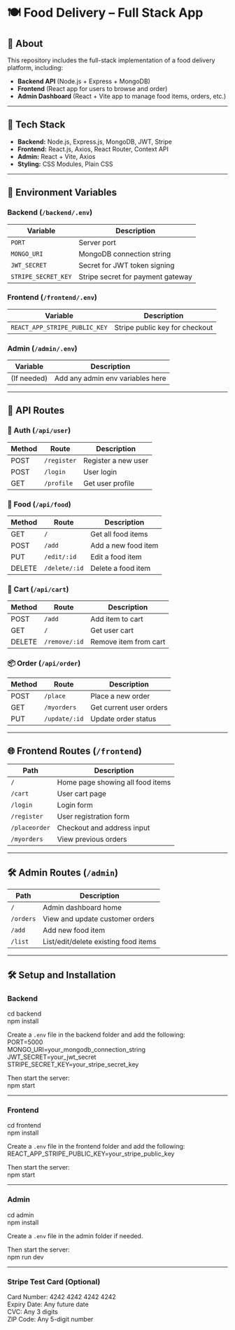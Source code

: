 # 🍽️ Food Delivery – Full Stack App

## 📖 About

This repository includes the full-stack implementation of a food delivery platform, including:

- **Backend API** (Node.js + Express + MongoDB)
- **Frontend** (React app for users to browse and order)
- **Admin Dashboard** (React + Vite app to manage food items, orders, etc.)

---

## 🧱 Tech Stack

- **Backend:** Node.js, Express.js, MongoDB, JWT, Stripe
- **Frontend:** React.js, Axios, React Router, Context API
- **Admin:** React + Vite, Axios
- **Styling:** CSS Modules, Plain CSS

---

## 🔐 Environment Variables

### Backend (`/backend/.env`)
| Variable              | Description                        |
|-----------------------|------------------------------------|
| `PORT`                | Server port                        |
| `MONGO_URI`           | MongoDB connection string          |
| `JWT_SECRET`          | Secret for JWT token signing       |
| `STRIPE_SECRET_KEY`   | Stripe secret for payment gateway  |

### Frontend (`/frontend/.env`)
| Variable                        | Description                      |
|---------------------------------|----------------------------------|
| `REACT_APP_STRIPE_PUBLIC_KEY`   | Stripe public key for checkout   |

### Admin (`/admin/.env`)
| Variable           | Description                         |
|--------------------|-------------------------------------|
| (If needed)        | Add any admin env variables here     |

---

## 📡 API Routes

### 🔐 Auth (`/api/user`)
| Method | Route         | Description              |
|--------|---------------|--------------------------|
| POST   | `/register`   | Register a new user      |
| POST   | `/login`      | User login               |
| GET    | `/profile`    | Get user profile         |

### 🍕 Food (`/api/food`)
| Method | Route         | Description              |
|--------|---------------|--------------------------|
| GET    | `/`           | Get all food items       |
| POST   | `/add`        | Add a new food item      |
| PUT    | `/edit/:id`   | Edit a food item         |
| DELETE | `/delete/:id` | Delete a food item       |

### 🛒 Cart (`/api/cart`)
| Method | Route         | Description              |
|--------|---------------|--------------------------|
| POST   | `/add`        | Add item to cart         |
| GET    | `/`           | Get user cart            |
| DELETE | `/remove/:id` | Remove item from cart    |

### 📦 Order (`/api/order`)
| Method | Route          | Description              |
|--------|----------------|--------------------------|
| POST   | `/place`       | Place a new order        |
| GET    | `/myorders`    | Get current user orders  |
| PUT    | `/update/:id`  | Update order status      |

---

## 🌐 Frontend Routes (`/frontend`)

| Path              | Description                        |
|-------------------|------------------------------------|
| `/`               | Home page showing all food items   |
| `/cart`           | User cart page                     |
| `/login`          | Login form                         |
| `/register`       | User registration form             |
| `/placeorder`     | Checkout and address input         |
| `/myorders`       | View previous orders               |

---

## 🛠 Admin Routes (`/admin`)

| Path               | Description                             |
|--------------------|-----------------------------------------|
| `/`                | Admin dashboard home                    |
| `/orders`          | View and update customer orders         |
| `/add`             | Add new food item                       |
| `/list`            | List/edit/delete existing food items    |

---

## 🛠️ Setup and Installation

### Backend  
cd backend  
npm install  

Create a `.env` file in the backend folder and add the following:  
PORT=5000  
MONGO_URI=your_mongodb_connection_string  
JWT_SECRET=your_jwt_secret  
STRIPE_SECRET_KEY=your_stripe_secret_key  

Then start the server:  
npm start  

---  

### Frontend  
cd frontend  
npm install  

Create a `.env` file in the frontend folder and add the following:  
REACT_APP_STRIPE_PUBLIC_KEY=your_stripe_public_key  

Then start the server:  
npm start  

---  

### Admin  
cd admin  
npm install  

Create a `.env` file in the admin folder if needed.  

Then start the server:  
npm run dev  

---  

### Stripe Test Card (Optional)  
Card Number: 4242 4242 4242 4242  
Expiry Date: Any future date  
CVC: Any 3 digits  
ZIP Code: Any 5-digit number  


